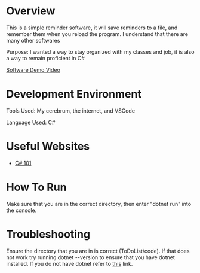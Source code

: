 # Overview


This is a simple reminder software, it will save reminders to a file, and remember them when you reload the program. I understand that there are many other softwares

Purpose: I wanted a way to stay organized with my classes and job, it is also a way to remain proficient in C#

[Software Demo Video](https://youtu.be/SokP-PMLzhk)

# Development Environment

Tools Used: My cerebrum, the internet, and VSCode

Language Used: C#

# Useful Websites

* [C# 101](https://learn.microsoft.com/en-us/shows/csharp-for-beginners/)

# How To Run

Make sure that you are in the correct directory, then enter "dotnet run" into the console.

# Troubleshooting

Ensure the directory that you are in is correct (ToDoList/code). If that does not work try running dotnet --version to ensure that you have dotnet installed. If you do not have dotnet refer to [this](https://learn.microsoft.com/en-us/dotnet/core/install/) link.
